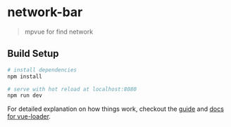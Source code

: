 # network-bar

> mpvue for find network

## Build Setup

``` bash
# install dependencies
npm install

# serve with hot reload at localhost:8080
npm run dev
```

For detailed explanation on how things work, checkout the [guide](http://vuejs-templates.github.io/webpack/) and [docs for vue-loader](http://vuejs.github.io/vue-loader).
